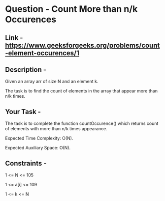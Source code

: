 # Question - Count More than n/k Occurences

## Link - https://www.geeksforgeeks.org/problems/count-element-occurences/1


## Description -

Given an array arr of size N and an element k. 

The task is to find the count of elements in the array that appear more than n/k times.



## Your Task -

The task is to complete the function countOccurence() which returns count of elements with more than n/k times appearance.

Expected Time Complexity: O(N).

Expected Auxiliary Space: O(N).


## Constraints -

1 <= N <= 105

1 <= a[i] <= 109

1 <= k <= N
